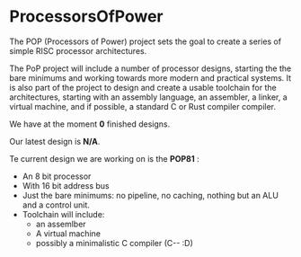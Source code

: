 # ProcessorsOfPower
The POP (Processors of Power) project sets the goal to create a series of simple RISC processor architectures.

The PoP project will include a number of processor designs, starting the the bare minimums and working towards more modern and practical systems. It is also part of the project to design and create a usable toolchain for the architectures, starting with an assembly language, an assembler, a linker, a virtual machine, and if possible, a standard C or Rust compiler compiler.

We have at the moment **0** finished designs.

Our latest design is **N/A**.

Te current design we are working on is the **POP81** :
* An 8 bit processor
* With 16 bit address bus
* Just the bare minimums: no pipeline, no caching, nothing but an ALU and a control unit.
* Toolchain will include:
  * an assemlber
  * A virtual machine
  * possibly a minimalistic C compiler (C-- :D)

